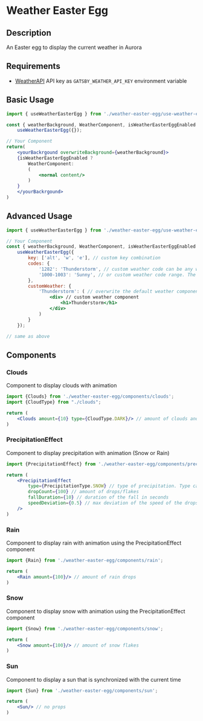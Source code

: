 # Weather Easter Egg

## Description
An Easter egg to display the current weather in Aurora

## Requirements
- [WeatherAPI](https://weatherapi.com/) API key as ```GATSBY_WEATHER_API_KEY``` environment variable

## Basic Usage
```jsx
import { useWeatherEasterEgg } from './weather-easter-egg/use-weather-easter-egg';

const { weatherBackground, WeatherComponent, isWeatherEasterEggEnabled } =
    useWeatherEasterEgg({});

// Your Component
return(
    <yourBackrgound overwriteBackground={weatherBackground}>
    {isWeatherEasterEggEnabled ? 
        WeatherComponent:
        ( 
            <normal content/> 
        )
    }
    </yourBackrgound>
)
```

## Advanced Usage
```jsx
import { useWeatherEasterEgg } from './weather-easter-egg/use-weather-easter-egg';

// Your Component
const { weatherBackground, WeatherComponent, isWeatherEasterEggEnabled } =
    useWeatherEasterEgg({
        key: ['alt', 'w', 'e'], // custom key combination
        codes: {
            '1282': 'Thunderstorm', // custom weather code can be any weather code from https://openweathermap.org/weather-conditions
            '1000-1003': 'Sunny', // or custom weather code range. The value can be a existing WeatherType (e.g. Sunny) or a new one (e.g. Thunderstorm)
        },
        customWeather: {
            'Thunderstorm': ( // overwrite the default weather component or add new one
                <div> // custom weather component
                    <h1>Thunderstorm</h1>
                </div>
            )
        }
    });

// same as above
```

## Components
### Clouds
Component to display clouds with animation

```jsx
import {Clouds} from './weather-easter-egg/components/clouds';
import {CloudType} from "./clouds";

return (
    <Clouds amount={10} type={CloudType.DARK}/> // amount of clouds and type of clouds. Type can be DARK or LIGHT
)
```

### PrecipitationEffect
Component to display precipitation with animation (Snow or Rain)

```jsx
import {PrecipitationEffect} from './weather-easter-egg/components/precipitation-effect';

return (
    <PrecipitationEffect
        type={PrecipitationType.SNOW} // type of precipitation. Type can be SNOW or RAIN
        dropCount={100} // amount of drops/flakes
        fallDuration={10} // duration of the fall in seconds
        speedDeviation={0.5} // max deviation of the speed of the drops/flakes in seconds
    /> 
)
```

### Rain
Component to display rain with animation using the PrecipitationEffect component

```jsx
import {Rain} from './weather-easter-egg/components/rain';

return (
    <Rain amount={100}/> // amount of rain drops
)
```

### Snow
Component to display snow with animation using the PrecipitationEffect component

```jsx
import {Snow} from './weather-easter-egg/components/snow';

return (
    <Snow amount={100}/> // amount of snow flakes
)
```

### Sun
Component to display a sun that is synchronized with the current time

```jsx
import {Sun} from './weather-easter-egg/components/sun';

return (
    <Sun/> // no props
)
```